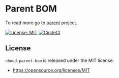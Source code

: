 # Parent BOM

To read more go to [parent](https://github.com/nhood-org/nhood-docs) project.

[![License: MIT](https://img.shields.io/badge/License-MIT-yellow.svg)](https://opensource.org/licenses/MIT)
[![CircleCI](https://circleci.com/gh/nhood-org/nhood-parent-bom.svg?style=shield)](https://circleci.com/gh/nhood-org/nhood-parent-bom)

## License

`nhood-parent-bom` is released under the MIT license:
- https://opensource.org/licenses/MIT
